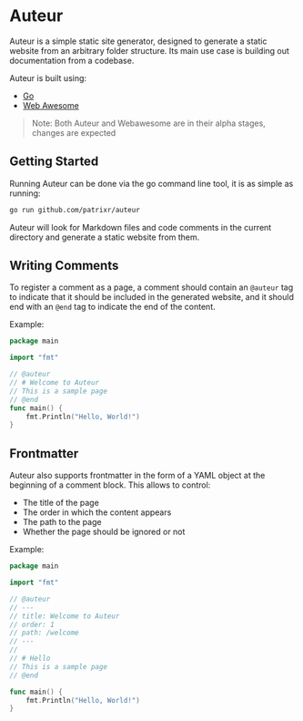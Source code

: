 # Auteur

Auteur is a simple static site generator, designed to generate a static website from an arbitrary folder structure.
Its main use case is building out documentation from a codebase.

Auteur is built using:

- [Go](https://golang.org)
- [Web Awesome](https://webawesome.com)

> Note: Both Auteur and Webawesome are in their alpha stages, changes are expected

## Getting Started

Running Auteur can be done via the go command line tool, it is as simple as running:

```sh
go run github.com/patrixr/auteur
```

Auteur will look for Markdown files and code comments in the current directory and generate a static website from them.

## Writing Comments

To register a comment as a page, a comment should contain an `@auteur` tag to indicate that it should be included in the generated website, and it should end with an `@end` tag to indicate the end of the content.

Example:

```go
package main

import "fmt"

// @auteur
// # Welcome to Auteur
// This is a sample page
// @end
func main() {
	fmt.Println("Hello, World!")
}
```

## Frontmatter

Auteur also supports frontmatter in the form of a YAML object at the beginning of a comment block.
This allows to control:

- The title of the page
- The order in which the content appears
- The path to the page
- Whether the page should be ignored or not

Example:

```go
package main

import "fmt"

// @auteur
// ---
// title: Welcome to Auteur
// order: 1
// path: /welcome
// ---
//
// # Hello
// This is a sample page
// @end

func main() {
	fmt.Println("Hello, World!")
}
```
